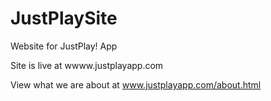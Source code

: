 JustPlaySite
============

Website for JustPlay! App

Site is live at wwww.justplayapp.com

View what we are about at www.justplayapp.com/about.html
